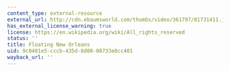 ```yaml
---
content_type: external-resource
external_url: http://cdn.ebaumsworld.com/thumbs/video/361797/81731411.jpg
has_external_license_warning: true
license: https://en.wikipedia.org/wiki/All_rights_reserved
status: ''
title: Floating New Orleans
uid: 9c0481e5-cccb-435d-8d00-08733e0cc401
wayback_url: ''
---
```

